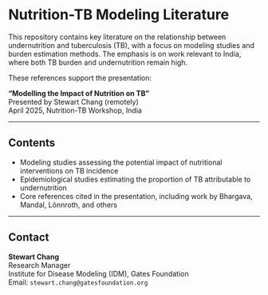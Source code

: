 # Nutrition-TB Modeling Literature

This repository contains key literature on the relationship between undernutrition and tuberculosis (TB), with a focus on modeling studies and burden estimation methods. The emphasis is on work relevant to India, where both TB burden and undernutrition remain high.

These references support the presentation:

**“Modelling the Impact of Nutrition on TB”**  
Presented by Stewart Chang (remotely)  
April 2025, Nutrition-TB Workshop, India

---

## Contents

- Modeling studies assessing the potential impact of nutritional interventions on TB incidence  
- Epidemiological studies estimating the proportion of TB attributable to undernutrition  
- Core references cited in the presentation, including work by Bhargava, Mandal, Lönnroth, and others

---

## Contact

**Stewart Chang**  
Research Manager  
Institute for Disease Modeling (IDM), Gates Foundation  
Email: `stewart.chang@gatesfoundation.org`
